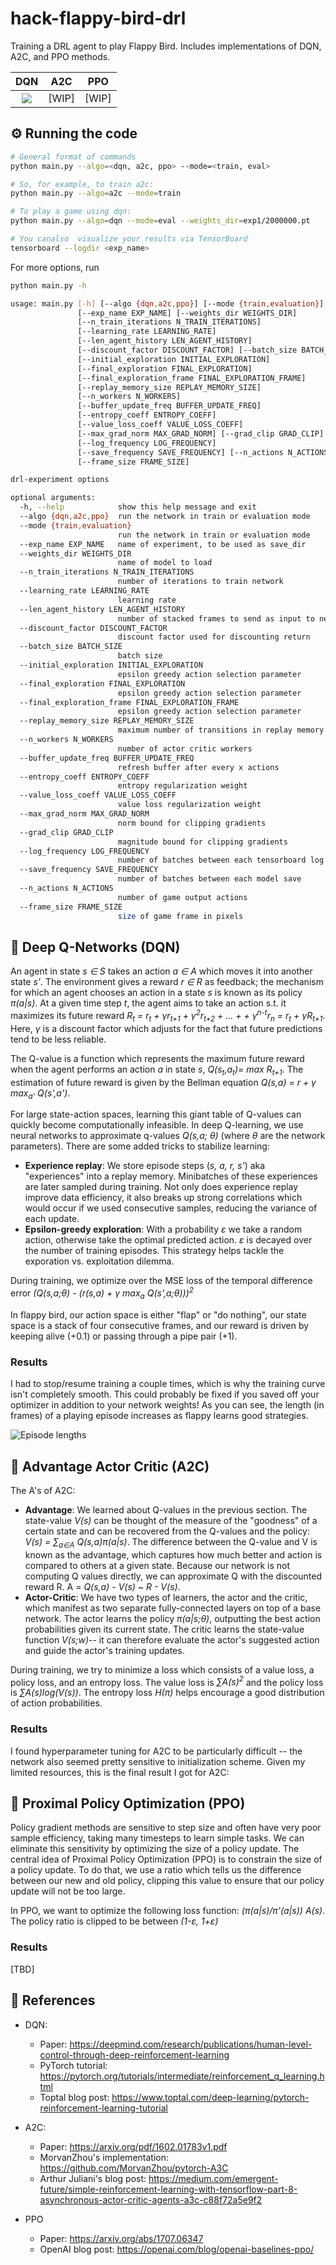 # hack-flappy-bird-drl 
Training a DRL agent to play Flappy Bird. Includes implementations of DQN, A2C, and PPO methods. 

| DQN  | A2C | PPO |
|:------------: |:---------------: |:---------------:|
|![](doc/dqn_demo_compressed.gif) | [WIP] | [WIP] |


## ⚙️ Running the code

```sh
# General format of commands
python main.py --algo=<dqn, a2c, ppo> --mode=<train, eval>

# So, for example, to train a2c:
python main.py --algo=a2c --mode=train

# To play a game using dqn:
python main.py --algo=dqn --mode=eval --weights_dir=exp1/2000000.pt

# You canalso  visualize your results via TensorBoard
tensorboard --logdir <exp_name>
```

For more options, run

```sh
python main.py -h

usage: main.py [-h] [--algo {dqn,a2c,ppo}] [--mode {train,evaluation}]
               [--exp_name EXP_NAME] [--weights_dir WEIGHTS_DIR]
               [--n_train_iterations N_TRAIN_ITERATIONS]
               [--learning_rate LEARNING_RATE]
               [--len_agent_history LEN_AGENT_HISTORY]
               [--discount_factor DISCOUNT_FACTOR] [--batch_size BATCH_SIZE]
               [--initial_exploration INITIAL_EXPLORATION]
               [--final_exploration FINAL_EXPLORATION]
               [--final_exploration_frame FINAL_EXPLORATION_FRAME]
               [--replay_memory_size REPLAY_MEMORY_SIZE]
               [--n_workers N_WORKERS]
               [--buffer_update_freq BUFFER_UPDATE_FREQ]
               [--entropy_coeff ENTROPY_COEFF]
               [--value_loss_coeff VALUE_LOSS_COEFF]
               [--max_grad_norm MAX_GRAD_NORM] [--grad_clip GRAD_CLIP]
               [--log_frequency LOG_FREQUENCY]
               [--save_frequency SAVE_FREQUENCY] [--n_actions N_ACTIONS]
               [--frame_size FRAME_SIZE]

drl-experiment options

optional arguments:
  -h, --help            show this help message and exit
  --algo {dqn,a2c,ppo}  run the network in train or evaluation mode
  --mode {train,evaluation}
                        run the network in train or evaluation mode
  --exp_name EXP_NAME   name of experiment, to be used as save_dir
  --weights_dir WEIGHTS_DIR
                        name of model to load
  --n_train_iterations N_TRAIN_ITERATIONS
                        number of iterations to train network
  --learning_rate LEARNING_RATE
                        learning rate
  --len_agent_history LEN_AGENT_HISTORY
                        number of stacked frames to send as input to networks
  --discount_factor DISCOUNT_FACTOR
                        discount factor used for discounting return
  --batch_size BATCH_SIZE
                        batch size
  --initial_exploration INITIAL_EXPLORATION
                        epsilon greedy action selection parameter
  --final_exploration FINAL_EXPLORATION
                        epsilon greedy action selection parameter
  --final_exploration_frame FINAL_EXPLORATION_FRAME
                        epsilon greedy action selection parameter
  --replay_memory_size REPLAY_MEMORY_SIZE
                        maximum number of transitions in replay memory
  --n_workers N_WORKERS
                        number of actor critic workers
  --buffer_update_freq BUFFER_UPDATE_FREQ
                        refresh buffer after every x actions
  --entropy_coeff ENTROPY_COEFF
                        entropy regularization weight
  --value_loss_coeff VALUE_LOSS_COEFF
                        value loss regularization weight
  --max_grad_norm MAX_GRAD_NORM
                        norm bound for clipping gradients
  --grad_clip GRAD_CLIP
                        magnitude bound for clipping gradients
  --log_frequency LOG_FREQUENCY
                        number of batches between each tensorboard log
  --save_frequency SAVE_FREQUENCY
                        number of batches between each model save
  --n_actions N_ACTIONS
                        number of game output actions
  --frame_size FRAME_SIZE
                        size of game frame in pixels
```

## 📌 Deep Q-Networks (DQN)

An agent in state *s ∈ S* takes an action *a ∈ A* which moves it into another state *s'*. The environment gives a reward *r ∈ R* as feedback; the mechanism for which an agent chooses an action in a state *s* is known as its policy *π(a|s)*. At a given time step *t*, the agent aims to take an action s.t. it maximizes its future reward *R<sub>t</sub> = r<sub>t</sub> + γr<sub>t+1</sub> + γ<sup>2</sup>r<sub>t+2</sub> + ... + + γ<sup>n-t</sup>r<sub>n</sub> = r<sub>t</sub> + γR<sub>t+1</sub>*. Here, *γ* is a discount factor which adjusts for the fact that future predictions tend to be less reliable. 

The Q-value is a function which represents the maximum future reward when the agent performs an action *a* in state *s*, *Q(s<sub>t</sub>,a<sub>t</sub>)= max R<sub>t+1</sub>*. The estimation of future reward is given by the Bellman equation *Q(s,a) = r + γ max<sub>a'</sub> Q(s',a')*.

For large state-action spaces, learning this giant table of Q-values can quickly become computationally infeasible. In deep Q-learning, we use neural networks to approximate q-values *Q(s,a; θ)* (where *θ* are the network parameters). There are some added tricks to stabilize learning:
- **Experience replay**: We store episode steps (*s, a, r, s'*) aka "experiences" into a replay memory. Minibatches of these experiences are later sampled during training. Not only does experience replay improve data efficiency, it also breaks up strong correlations which would occur if we used consecutive samples, reducing the variance of each update.
- **Epsilon-greedy exploration**: With a probability *ε* we take a random action, otherwise take the optimal predicted action. *ε* is decayed over the number of training episodes. This strategy helps tackle the exporation vs. exploitation dilemma.

During training, we optimize over the MSE loss of the temporal difference error *(Q(s,a;θ) - (r(s,a) + γ max<sub>a</sub> Q(s',a;θ)))<sup>2</sup>*

In flappy bird, our action space is either "flap" or "do nothing", our state space is a stack of four consecutive frames, and our reward is driven by keeping alive (+0.1) or passing through a pipe pair (+1).

### Results

I had to stop/resume training a couple times, which is why the training curve isn't completely smooth. This could probably be fixed if you saved off your optimizer in addition to your network weights! As you can see, the length (in frames) of a playing episode increases as flappy learns good strategies.

![Episode lengths](doc/dqn_eplen.jpg)

## 📌 Advantage Actor Critic (A2C)

The A's of A2C:

- **Advantage**: We learned about Q-values in the previous section. The state-value *V(s)* can be thought of the measure of the "goodness" of a certain state and can be recovered from the Q-values and the policy: *V(s) = ∑<sub>a∈A</sub> Q(s,a)π(a|s)*. The difference between the Q-value and V is known as the advantage, which captures how much better and action is compared to others at a given state. Because our network is not computing Q values directly, we can approximate Q with the discounted reward R. A = *Q(s,a) - V(s) ~ R - V(s)*.
- **Actor-Critic**: We have two types of learners, the actor and the critic, which manifest as two separate fully-connected layers on top of a base network. The actor learns the policy *π(a|s;θ)*, outputting the best action probabilities given its current state. The critic learns the state-value function *V(s;w)*-- it can therefore evaluate the actor's suggested action and guide the actor's training updates. 

During training, we try to minimize a loss which consists of a value loss, a policy loss, and an entropy loss. The value loss is *∑A(s)<sup>2</sup>* and the policy loss is  *∑A(s)log(V(s))*. The entropy loss *H(π)* helps encourage a good distribution of action probabilities. 

### Results
I found hyperparameter tuning for A2C to be particularly difficult -- the network also seemed pretty sensitive to initialization scheme. Given my limited resources, this is the final result I got for A2C:

## 📌 Proximal Policy Optimization (PPO) 

Policy gradient methods are sensitive to step size and often have very poor sample efficiency, taking many timesteps to learn simple tasks. We can eliminate this sensitivity by optimizing the size of a policy update. The central idea of Proximal Policy Optimization (PPO) is to constrain the size of a policy update. To do that, we use a ratio which tells us the difference between our new and old policy, clipping this value to ensure that our policy update will not be too large. 

In PPO, we want to optimize the following loss function: *(π(a|s)/π'(a|s)) A(s)*. The policy ratio is clipped to be between *(1-ε, 1+ε)*

### Results
[TBD]

## 📖 References
- DQN: 
    - Paper: https://deepmind.com/research/publications/human-level-control-through-deep-reinforcement-learning
    - PyTorch tutorial: https://pytorch.org/tutorials/intermediate/reinforcement_q_learning.html
    - Toptal blog post: https://www.toptal.com/deep-learning/pytorch-reinforcement-learning-tutorial

- A2C: 
    - Paper: https://arxiv.org/pdf/1602.01783v1.pdf
    - MorvanZhou's implementation: https://github.com/MorvanZhou/pytorch-A3C
    - Arthur Juliani's blog post: https://medium.com/emergent-future/simple-reinforcement-learning-with-tensorflow-part-8-asynchronous-actor-critic-agents-a3c-c88f72a5e9f2
    
- PPO
    - Paper: https://arxiv.org/abs/1707.06347
    - OpenAI blog post: https://openai.com/blog/openai-baselines-ppo/
